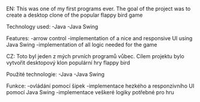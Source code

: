 EN: This was one of my first programs ever. The goal of the project was to create a desktop clone of the popular flappy bird game

Technology used: 
-Java
-Java Swing

Features:
-arrow control
-implementation of a nice and responsive UI using Java Swing
-implementation of all logic needed for the game

CZ: Toto byl jeden z mých prvních programů vůbec. Cílem projektu bylo vytvořit desktopový klon populární hry flappy bird

Použité technologie: 
-Java
-Java Swing

Funkce:
-ovládání pomocí šipek
-implementace hezkého a responzivního UI pomocí Java Swing
-implementace veškeré logiky potřebné pro hru